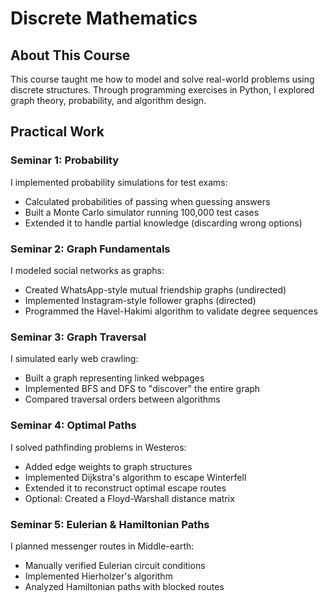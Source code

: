 # Discrete Mathematics

## About This Course
This course taught me how to model and solve real-world problems using discrete structures. Through programming exercises in Python, I explored graph theory, probability, and algorithm design.

## Practical Work

### Seminar 1: Probability
I implemented probability simulations for test exams:
- Calculated probabilities of passing when guessing answers
- Built a Monte Carlo simulator running 100,000 test cases
- Extended it to handle partial knowledge (discarding wrong options)

### Seminar 2: Graph Fundamentals
I modeled social networks as graphs:
- Created WhatsApp-style mutual friendship graphs (undirected)
- Implemented Instagram-style follower graphs (directed)
- Programmed the Havel-Hakimi algorithm to validate degree sequences

### Seminar 3: Graph Traversal
I simulated early web crawling:
- Built a graph representing linked webpages
- Implemented BFS and DFS to "discover" the entire graph
- Compared traversal orders between algorithms

### Seminar 4: Optimal Paths
I solved pathfinding problems in Westeros:
- Added edge weights to graph structures
- Implemented Dijkstra's algorithm to escape Winterfell
- Extended it to reconstruct optimal escape routes
- Optional: Created a Floyd-Warshall distance matrix

### Seminar 5: Eulerian & Hamiltonian Paths
I planned messenger routes in Middle-earth:
- Manually verified Eulerian circuit conditions
- Implemented Hierholzer's algorithm
- Analyzed Hamiltonian paths with blocked routes
